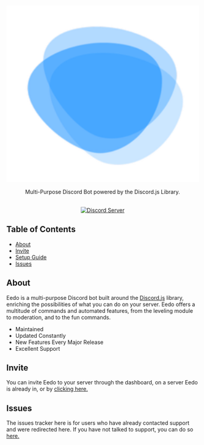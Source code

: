 <div align="center">
  <br />
  <p>
    <a href="https://eedo.app/"><img src="https://raw.githubusercontent.com/Eedo/Eedo/master/cdn/eedo_icon.png" width="546" alt="Eedo" /></a>
  </p>
  Multi-Purpose Discord Bot powered by the Discord.js Library.
  <br />
  <br />
  <p>
    <a href="https://support.eedo.app/"><img src="https://discordapp.com/api/guilds/449718669480558593/embed.png" alt="Discord Server" /></a>
  </p>
</div>

## Table of Contents

- [About](#about)
- [Invite](#invite)
- [Setup Guide](https://github.com/Eedo/Eedo/blob/master/SETUP.md)
- [Issues](#issues)

## About

Eedo is a multi-purpose Discord bot built around the [Discord.js](https://github.com/discordjs/discord.js) library, enriching the possibilities of what you can do on your server. Eedo offers a multitude of commands and automated features, from the leveling module to moderation, and to the fun commands.

- Maintained
- Updated Constantly
- New Features Every Major Release
- Excellent Support

## Invite

You can invite Eedo to your server through the dashboard, on a server Eedo is already in, or by [clicking here.](https://invite.eedo.app/)

## Issues

The issues tracker here is for users who have already contacted support and were redirected here. If you have not talked to support, you can do so [here.](https://support.eedo.app/)
